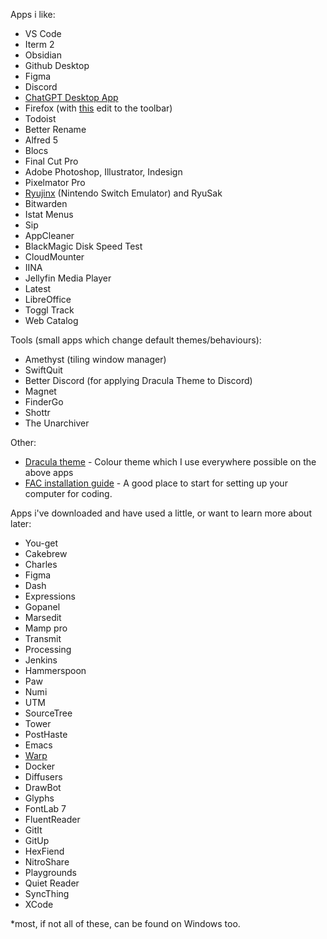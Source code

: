 Apps i like:
- VS Code
- Iterm 2
- Obsidian
- Github Desktop
- Figma
- Discord
- [ChatGPT Desktop App]([https://github.com/lencx/ChatGPT](https://github.com/lencx/ChatGPT))
- Firefox (with [this]([https://support.mozilla.org/en-US/kb/compact-mode-workaround-firefox](https://support.mozilla.org/en-US/kb/compact-mode-workaround-firefox)) edit to the toolbar)
- Todoist
- Better Rename
- Alfred 5
- Blocs
- Final Cut Pro
- Adobe Photoshop, Illustrator, Indesign
- Pixelmator Pro
-  [Ryujinx]([https://ryujinx.org/](https://ryujinx.org/)) (Nintendo Switch Emulator) and RyuSak
- Bitwarden
- Istat Menus
- Sip
- AppCleaner
- BlackMagic Disk Speed Test
- CloudMounter
- IINA
- Jellyfin Media Player
- Latest
- LibreOffice
- Toggl Track
- Web Catalog


Tools (small apps which change default themes/behaviours): 
-  Amethyst (tiling window manager)
- SwiftQuit
- Better Discord (for applying Dracula Theme to Discord)
- Magnet
- FinderGo
- Shottr
- The Unarchiver


Other:
- [Dracula theme]([https://draculatheme.com/](https://draculatheme.com/)) - Colour theme which I use everywhere possible on the above apps
- [FAC installation guide]([https://learn.foundersandcoders.com/course/handbook/installation/](https://learn.foundersandcoders.com/course/handbook/installation/)) - A good place to start for setting up your computer for coding. 

Apps i've downloaded and have used a little, or want to learn more about later:
- You-get
- Cakebrew
- Charles
- Figma
- Dash
- Expressions
- Gopanel
- Marsedit
- Mamp pro
- Transmit
- Processing
- Jenkins
- Hammerspoon
- Paw
- Numi
- UTM
- SourceTree 
- Tower 
- PostHaste
- Emacs
- [Warp](https://docs.warp.dev/getting-started/readme)
- Docker
- Diffusers
- DrawBot
- Glyphs
- FontLab 7
- FluentReader
- GitIt
- GitUp
- HexFiend
- NitroShare
- Playgrounds
- Quiet Reader
- SyncThing
- XCode

*most, if not all of these, can be found on Windows too.